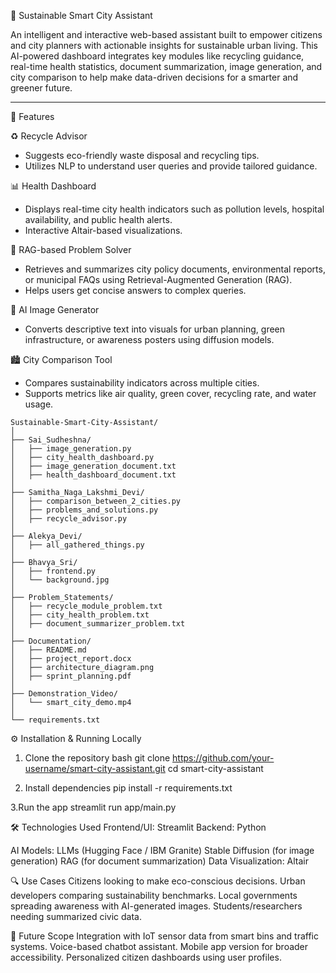 🌆 Sustainable Smart City Assistant

An intelligent and interactive web-based assistant built to empower citizens and city planners with actionable insights for sustainable urban living. This AI-powered dashboard integrates key modules like recycling guidance, real-time health statistics, document summarization, image generation, and city comparison to help make data-driven decisions for a smarter and greener future.

---

🚀 Features

♻️ Recycle Advisor
- Suggests eco-friendly waste disposal and recycling tips.
- Utilizes NLP to understand user queries and provide tailored guidance.

📊 Health Dashboard
- Displays real-time city health indicators such as pollution levels, hospital availability, and public health alerts.
- Interactive Altair-based visualizations.

📙 RAG-based Problem Solver
- Retrieves and summarizes city policy documents, environmental reports, or municipal FAQs using Retrieval-Augmented Generation (RAG).
- Helps users get concise answers to complex queries.

🎨 AI Image Generator
- Converts descriptive text into visuals for urban planning, green infrastructure, or awareness posters using diffusion models.

🏙️ City Comparison Tool
- Compares sustainability indicators across multiple cities.
- Supports metrics like air quality, green cover, recycling rate, and water usage.


```📁 Project Structure
Sustainable-Smart-City-Assistant/
│
├── Sai_Sudheshna/
│   ├── image_generation.py
│   ├── city_health_dashboard.py
│   ├── image_generation_document.txt
│   ├── health_dashboard_document.txt
│
├── Samitha_Naga_Lakshmi_Devi/
│   ├── comparison_between_2_cities.py
│   ├── problems_and_solutions.py
│   ├── recycle_advisor.py
│
├── Alekya_Devi/
│   ├── all_gathered_things.py
│
├── Bhavya_Sri/
│   ├── frontend.py
│   └── background.jpg
│
├── Problem_Statements/
│   ├── recycle_module_problem.txt
│   ├── city_health_problem.txt
│   ├── document_summarizer_problem.txt
│
├── Documentation/
│   ├── README.md
│   ├── project_report.docx
│   ├── architecture_diagram.png
│   ├── sprint_planning.pdf
│
├── Demonstration_Video/
│   └── smart_city_demo.mp4
│
└── requirements.txt

```
⚙️ Installation & Running Locally

1. Clone the repository
   bash
   git clone https://github.com/your-username/smart-city-assistant.git
   cd smart-city-assistant

2. Install dependencies
pip install -r requirements.txt

3.Run the app
streamlit run app/main.py


🛠️ Technologies Used
Frontend/UI: Streamlit
Backend: Python

AI Models:
LLMs (Hugging Face / IBM Granite)
Stable Diffusion (for image generation)
RAG (for document summarization)
Data Visualization: Altair

🔍 Use Cases
Citizens looking to make eco-conscious decisions.
Urban developers comparing sustainability benchmarks.
Local governments spreading awareness with AI-generated images.
Students/researchers needing summarized civic data.

🌱 Future Scope
Integration with IoT sensor data from smart bins and traffic systems.
Voice-based chatbot assistant.
Mobile app version for broader accessibility.
Personalized citizen dashboards using user profiles.

